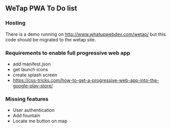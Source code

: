 ## WeTap PWA To Do list

### Hosting

There is a demo running on http://www.whatupwebdev.com/wetap/ but this code should be migrated to the wetap site.

### Requirements to enable full progressive web app

- add manifest.json
- get launch icons
- create splash screen
- https://css-tricks.com/how-to-get-a-progressive-web-app-into-the-google-play-store/

### Missing features

- User authentication
- Add fountain
- Locate me button on map